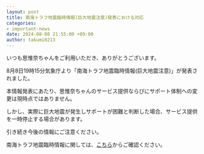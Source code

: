 ```yaml
---
layout: post
title: 南海トラフ地震臨時情報(巨大地震注意)発表における対応
categories:
- important-news
date: 2024-08-08 21:55:00 +09:00
author: takumi0213
---
```


いつも思惟奈ちゃんをご利用いただき、ありがとうございます。

8月8日19時15分気象庁より「南海トラフ地震臨時情報(巨大地震注意)」が発表されました。

本情報発表にあたり、思惟奈ちゃんのサービス提供ならびにサポート体制への変更は現時点ではありません。

しかし、実際に巨大地震が発生しサポートが困難と判断した場合、サービス提供を一時停止する場合があります。

引き続き今後の情報にご注意ください。

南海トラフ地震臨時情報に関しては、<a href="https://www.jma.go.jp/bosai/nteq/" class="a-orange">こちら</a>からご確認ください。
